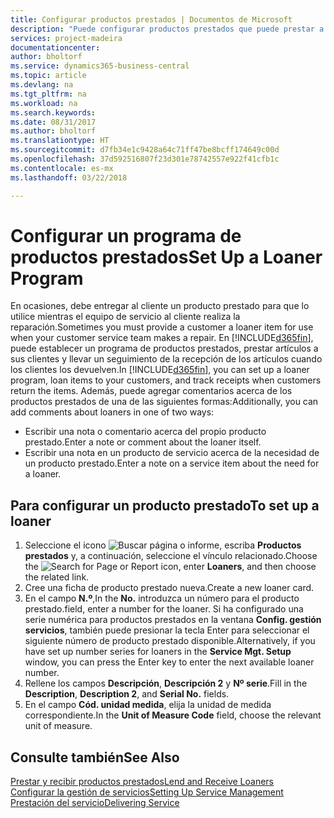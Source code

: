 ```yaml
---
title: Configurar productos prestados | Documentos de Microsoft
description: "Puede configurar productos prestados que puede prestar a los clientes para reemplazar productos de servicio mientras están en servicio."
services: project-madeira
documentationcenter: 
author: bholtorf
ms.service: dynamics365-business-central
ms.topic: article
ms.devlang: na
ms.tgt_pltfrm: na
ms.workload: na
ms.search.keywords: 
ms.date: 08/31/2017
ms.author: bholtorf
ms.translationtype: HT
ms.sourcegitcommit: d7fb34e1c9428a64c71ff47be8bcff174649c00d
ms.openlocfilehash: 37d592516807f23d301e78742557e922f41cfb1c
ms.contentlocale: es-mx
ms.lasthandoff: 03/22/2018

---
```

# <a name="set-up-a-loaner-program"></a><span data-ttu-id="9e9aa-103">Configurar un programa de productos prestados</span><span class="sxs-lookup"><span data-stu-id="9e9aa-103">Set Up a Loaner Program</span></span>
<span data-ttu-id="9e9aa-104">En ocasiones, debe entregar al cliente un producto prestado para que lo utilice mientras el equipo de servicio al cliente realiza la reparación.</span><span class="sxs-lookup"><span data-stu-id="9e9aa-104">Sometimes you must provide a customer a loaner item for use when your customer service team makes a repair.</span></span> <span data-ttu-id="9e9aa-105">En [!INCLUDE[d365fin](includes/d365fin_md.md)], puede establecer un programa de productos prestados, prestar artículos a sus clientes y llevar un seguimiento de la recepción de los artículos cuando los clientes los devuelven.</span><span class="sxs-lookup"><span data-stu-id="9e9aa-105">In [!INCLUDE[d365fin](includes/d365fin_md.md)], you can set up a loaner program, loan items to your customers, and track receipts when customers return the items.</span></span> <span data-ttu-id="9e9aa-106">Además, puede agregar comentarios acerca de los productos prestados de una de las siguientes formas:</span><span class="sxs-lookup"><span data-stu-id="9e9aa-106">Additionally, you can add comments about loaners in one of two ways:</span></span>  
  
* <span data-ttu-id="9e9aa-107">Escribir una nota o comentario acerca del propio producto prestado.</span><span class="sxs-lookup"><span data-stu-id="9e9aa-107">Enter a note or comment about the loaner itself.</span></span>  
* <span data-ttu-id="9e9aa-108">Escribir una nota en un producto de servicio acerca de la necesidad de un producto prestado.</span><span class="sxs-lookup"><span data-stu-id="9e9aa-108">Enter a note on a service item about the need for a loaner.</span></span>  

## <a name="to-set-up-a-loaner"></a><span data-ttu-id="9e9aa-109">Para configurar un producto prestado</span><span class="sxs-lookup"><span data-stu-id="9e9aa-109">To set up a loaner</span></span>  
1. <span data-ttu-id="9e9aa-110">Seleccione el icono ![Buscar página o informe](media/ui-search/search_small.png "icono Buscar página o informe"), escriba **Productos prestados** y, a continuación, seleccione el vínculo relacionado.</span><span class="sxs-lookup"><span data-stu-id="9e9aa-110">Choose the ![Search for Page or Report](media/ui-search/search_small.png "Search for Page or Report icon") icon, enter **Loaners**, and then choose the related link.</span></span>  
2. <span data-ttu-id="9e9aa-111">Cree una ficha de producto prestado nueva.</span><span class="sxs-lookup"><span data-stu-id="9e9aa-111">Create a new loaner card.</span></span> 
3. <span data-ttu-id="9e9aa-112">En el campo **N.º**,</span><span class="sxs-lookup"><span data-stu-id="9e9aa-112">In the **No.**</span></span> <span data-ttu-id="9e9aa-113">introduzca un número para el producto prestado.</span><span class="sxs-lookup"><span data-stu-id="9e9aa-113">field, enter a number for the loaner.</span></span> <span data-ttu-id="9e9aa-114">Si ha configurado una serie numérica para productos prestados en la ventana **Config. gestión servicios**, también puede presionar la tecla Enter para seleccionar el siguiente número de producto prestado disponible.</span><span class="sxs-lookup"><span data-stu-id="9e9aa-114">Alternatively, if you have set up number series for loaners in the **Service Mgt. Setup** window, you can press the Enter key to enter the next available loaner number.</span></span>  
4. <span data-ttu-id="9e9aa-115">Rellene los campos **Descripción**, **Descripción 2** y **Nº serie**.</span><span class="sxs-lookup"><span data-stu-id="9e9aa-115">Fill in the **Description**, **Description 2**, and **Serial No.** fields.</span></span>  
5. <span data-ttu-id="9e9aa-116">En el campo **Cód. unidad medida**, elija la unidad de medida correspondiente.</span><span class="sxs-lookup"><span data-stu-id="9e9aa-116">In the **Unit of Measure Code** field, choose the relevant unit of measure.</span></span>  
  
## <a name="see-also"></a><span data-ttu-id="9e9aa-117">Consulte también</span><span class="sxs-lookup"><span data-stu-id="9e9aa-117">See Also</span></span>
[<span data-ttu-id="9e9aa-118">Prestar y recibir productos prestados</span><span class="sxs-lookup"><span data-stu-id="9e9aa-118">Lend and Receive Loaners</span></span>](service-how-to-lend-receive-loaners.md)  
[<span data-ttu-id="9e9aa-119">Configurar la gestión de servicios</span><span class="sxs-lookup"><span data-stu-id="9e9aa-119">Setting Up Service Management</span></span>](service-setup-service.md)  
[<span data-ttu-id="9e9aa-120">Prestación del servicio</span><span class="sxs-lookup"><span data-stu-id="9e9aa-120">Delivering Service</span></span>](service-deliver-service.md)  


